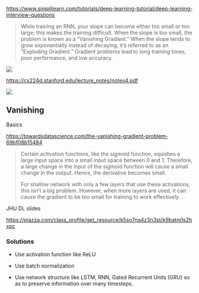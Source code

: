 

https://www.simplilearn.com/tutorials/deep-learning-tutorial/deep-learning-interview-questions

> While training an RNN, your slope can become either too small or too large; this makes the training difficult. When the slope is too small, the problem is known as a “Vanishing Gradient.” When the slope tends to grow exponentially instead of decaying, it’s referred to as an “Exploding Gradient.” Gradient problems lead to long training times, poor performance, and low accuracy.

![](https://www.simplilearn.com/ice9/free_resources_article_thumb/16-what-are-vanishing-and-exploding-gradients-1.jpg)





https://cs224d.stanford.edu/lecture_notes/notes4.pdf

![](https://i.loli.net/2020/05/28/mY6ZKr1Af8IhDyE.png)





## Vanishing

Basics

https://towardsdatascience.com/the-vanishing-gradient-problem-69bf08b15484



> Certain activation functions, like the sigmoid function, squishes a large input space into a small input space between 0 and 1. Therefore, a large change in the input of the sigmoid function will cause a small change in the output. Hence, the derivative becomes small.
>
> For shallow network with only a few layers that use these activations, this isn’t a big problem. However, when more layers are used, it can cause the gradient to be too small for training to work effectively.



JHU DL slides

https://piazza.com/class_profile/get_resource/k5so7na4z3n3st/k9batm1s2hxpc





### Solutions



* Use activation function like ReLU

* Use batch normalization

* Use network structure like LSTM, RNN, Gated Recurrent Units (GRU) so as to preserve information over many timesteps.